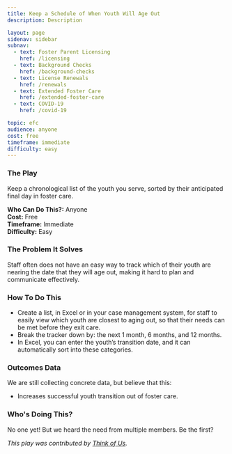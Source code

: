 ```yaml
---
title: Keep a Schedule of When Youth Will Age Out
description: Description

layout: page
sidenav: sidebar
subnav:
  - text: Foster Parent Licensing
    href: /licensing
  - text: Background Checks
    href: /background-checks
  - text: License Renewals
    href: /renewals
  - text: Extended Foster Care
    href: /extended-foster-care
  - text: COVID-19
    href: /covid-19

topic: efc
audience: anyone
cost: free
timeframe: immediate
difficulty: easy
---
```



### The Play

Keep a chronological list of the youth you serve, sorted by their anticipated final day in foster care.

**Who Can Do This?:**
Anyone<br />
**Cost:**
Free<br />
**Timeframe:**
Immediate<br />
**Difficulty:**
Easy<br />

### The Problem It Solves

Staff often does not have an easy way to track which of their youth are nearing the date that they will age out, making it hard to plan and communicate effectively.  

### How To Do This

* Create a list, in Excel or in your case management system, for staff to easily view which youth are closest to aging out, so that their needs can be met before they exit care.
* Break the tracker down by: the next 1 month, 6 months, and 12 months.
* In Excel, you can enter the youth’s transition date, and it can automatically sort into these categories.


### Outcomes Data

We are still collecting concrete data, but believe that this:
* Increases successful youth transition out of foster care.

### Who's Doing This?

No one yet! But we heard the need from multiple members. Be the first?

*This play was contributed by [Think of Us](https://thinkof-us.org).*